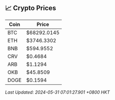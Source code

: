 ## 📈 Crypto Prices

| Coin | Price |
| ---- | ----- |
| BTC | $68292.0145 |
| ETH | $3746.3302 |
| BNB | $594.9552 |
| CRV | $0.4684 |
| ARB | $1.1294 |
| OKB | $45.8509 |
| DOGE | $0.1594 |

_Last Updated: 2024-05-31 07:01:27.901 +0800 HKT_
